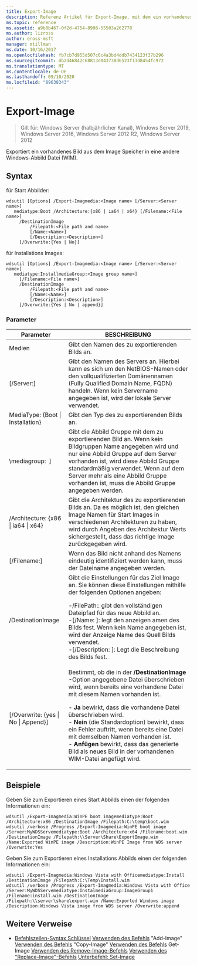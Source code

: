 ```yaml
---
title: Export-Image
description: Referenz Artikel für Export-Image, mit dem ein vorhandenes Image aus dem Image Speicher in eine andere Windows-Abbild Datei (WIM-Datei) exportiert wird.
ms.topic: reference
ms.assetid: a9b8b467-0f2d-4754-8998-55503a262778
ms.author: lizross
author: eross-msft
manager: mtillman
ms.date: 10/16/2017
ms.openlocfilehash: fb7cb7d955d507c6c4a3bd4ddb7434123f37b296
ms.sourcegitcommit: db2d46842c68813d043738d6523f13d8454fc972
ms.translationtype: MT
ms.contentlocale: de-DE
ms.lasthandoff: 09/10/2020
ms.locfileid: "89638343"
---
```

# <a name="export-image"></a>Export-Image

> Gilt für: Windows Server (halbjährlicher Kanal), Windows Server 2019, Windows Server 2016, Windows Server 2012 R2, Windows Server 2012

Exportiert ein vorhandenes Bild aus dem Image Speicher in eine andere Windows-Abbild Datei (WIM).

## <a name="syntax"></a>Syntax
für Start Abbilder:
```
wdsutil [Options] /Export-Imagmedia:<Image name> [/Server:<Server name>]
   mediatype:Boot /Architecture:{x86 | ia64 | x64} [/Filename:<File name>]
     /DestinationImage
         /Filepath:<File path and name>
         [/Name:<Name>]
         [/Description:<Description>]
     [/Overwrite:{Yes | No}]
```
für Installations Images:
```
wdsutil [Options] /Export-Imagmedia:<Image name> [/Server:<Server name>]
   mediatype:InstallmediaGroup:<Image group name>]
     [/Filename:<File name>]
     /DestinationImage
         /Filepath:<File path and name>
         [/Name:<Name>]
         [/Description:<Description>]
     [/Overwrite:{Yes | No | append}]
```
### <a name="parameters"></a>Parameter
|Parameter|BESCHREIBUNG|
|-------|--------|
Medien<Image name>|Gibt den Namen des zu exportierenden Bilds an.|
|[/Server:<Server name>]|Gibt den Namen des Servers an. Hierbei kann es sich um den NetBIOS-Namen oder den vollqualifizierten Domänennamen (Fully Qualified Domain Name, FQDN) handeln. Wenn kein Servername angegeben ist, wird der lokale Server verwendet.|
MediaType: {Boot &#124; Installation}|Gibt den Typ des zu exportierenden Bilds an.|
|\mediagroup: <Image group name> ]|Gibt die Abbild Gruppe mit dem zu exportierenden Bild an. Wenn kein Bildgruppen Name angegeben wird und nur eine Abbild Gruppe auf dem Server vorhanden ist, wird diese Abbild Gruppe standardmäßig verwendet. Wenn auf dem Server mehr als eine Abbild Gruppe vorhanden ist, muss die Abbild Gruppe angegeben werden.|
|/Architecture: {x86 &#124; ia64 &#124; x64}|Gibt die Architektur des zu exportierenden Bilds an. Da es möglich ist, den gleichen Image Namen für Start Images in verschiedenen Architekturen zu haben, wird durch Angeben des Architektur Werts sichergestellt, dass das richtige Image zurückgegeben wird.|
|[/Filename:<Filename>]|Wenn das Bild nicht anhand des Namens eindeutig identifiziert werden kann, muss der Dateiname angegeben werden.|
|/DestinationImage|Gibt die Einstellungen für das Ziel Image an. Sie können diese Einstellungen mithilfe der folgenden Optionen angeben:<p>-/FilePath:: <File path and name> gibt den vollständigen Dateipfad für das neue Abbild an.<br />-[/Name: <Name> ]: legt den anzeigen amen des Bilds fest. Wenn kein Name angegeben ist, wird der Anzeige Name des Quell Bilds verwendet.<br />-[/Description: <Description>]: Legt die Beschreibung des Bilds fest.|
|[/Overwrite: {yes &#124; No &#124; Append}]|Bestimmt, ob die in der **/DestinationImage** -Option angegebene Datei überschrieben wird, wenn bereits eine vorhandene Datei mit diesem Namen vorhanden ist.<p>-   **Ja** bewirkt, dass die vorhandene Datei überschrieben wird.<br />-   **Nein** (die Standardoption) bewirkt, dass ein Fehler auftritt, wenn bereits eine Datei mit demselben Namen vorhanden ist.<br />-   **Anfügen** bewirkt, dass das generierte Bild als neues Bild in der vorhandenen WIM-Datei angefügt wird.|
## <a name="examples"></a>Beispiele
Geben Sie zum Exportieren eines Start Abbilds einen der folgenden Informationen ein:
```
wdsutil /Export-Imagmedia:WinPE boot imagemediatype:Boot /Architecture:x86 /DestinationImage /Filepath:C:\temp\boot.wim
wdsutil /verbose /Progress /Export-Imagmedia:WinPE boot image /Server:MyWDSServemediatype:Boot /Architecture:x64 /Filename:boot.wim
/DestinationImage /Filepath:\\Server\Share\ExportImage.wim /Name:Exported WinPE image /Description:WinPE Image from WDS server /Overwrite:Yes
```
Geben Sie zum Exportieren eines Installations Abbilds einen der folgenden Informationen ein:
```
wdsutil /Export-Imagmedia:Windows Vista with Officemediatype:Install /DestinationImage /Filepath:C:\Temp\Install.wim
wdsutil /verbose /Progress /Export-Imagmedia:Windows Vista with Office /Server:MyWDSServemediatype:InstalmediaGroup:ImageGroup1
/Filename:install.wim /DestinationImage /Filepath:\\server\share\export.wim /Name:Exported Windows image /Description:Windows Vista image from WDS server /Overwrite:append
```
## <a name="additional-references"></a>Weitere Verweise
- [Befehlszeilen-Syntax Schlüssel](command-line-syntax-key.md) 
 [Verwenden des Befehls](using-the-add-image-command.md) 
 "Add-Image" [Verwenden des Befehls](using-the-copy-image-command.md) 
 "Copy-Image" [Verwenden des Befehls](using-the-get-image-command.md) 
 Get-Image [Verwenden des Remove-Image-Befehls](using-the-remove-image-command.md) 
 [Verwenden des "Replace-Image"-Befehls](using-the-replace-image-command.md) 
 [Unterbefehl: Set-Image](subcommand-set-image.md)

